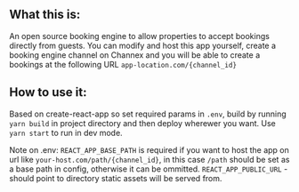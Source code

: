 ## What this is:

An open source booking engine to allow properties to accept bookings directly from guests. You can
modify and host this app yourself, create a booking engine channel on Channex and you will be able
to create a bookings at the following URL `app-location.com/{channel_id}`


## How to use it:

Based on create-react-app so set required params in `.env`, build by running `yarn build` in project
directory and then deploy wherewer you want. Use `yarn start` to run in dev mode.

Note on .env: `REACT_APP_BASE_PATH` is required if you want to host the app on url like
`your-host.com/path/{channel_id}`, in this case `/path` should be set as a base path in config, otherwise it can be ommitted.
`REACT_APP_PUBLIC_URL` - should point to directory static assets will be served from.
